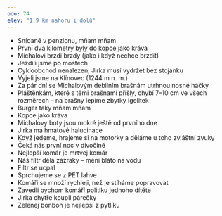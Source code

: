 ```yaml
---
odo: 74
elev: "1,9 km nahoru i dolů"
---
```


- Snídaně v penzionu, mňam mňam
- První dva kilometry byly do kopce jako kráva
- Michalovi brzdí brzdy (jako i když nechce brzdit)
- Jezdili jsme po mostech
- Cykloobchod nenalezen, Jirka musí vydržet bez stojánku
- Vyjeli jsme na Klínovec (1244 m n. m.)
- Za pár dní se Michalovým debilním brašnám utrhnou nosné háčky
- Pláštěnkám, které s těmi brašnami přišly, chybí 7–10 cm ve všech rozměrech – na brašny lepíme zbytky igelitek
- Burger taky mňam mňam
- Kopce jako kráva
- Michalovy boty jsou mokré ještě od prvního dne
- Jirka má hmatové halucinace
- Když jedeme, hrajeme si na motorky a děláme u toho zvláštní zvuky
- Čeká nás první noc v divočině
- Nejlepší komár je mrtvej komár
- Náš filtr dělá zázraky – mění bláto na vodu
- Filtr se ucpal
- Sprchujeme se z PET lahve
- Komáři se množí rychleji, než je stíháme popravovat
- Zavedli bychom komáří politiku jednoho dítěte
- Jirka chytře koupil párečky
- Zelenej bonbon je nejlepší z pytlíku